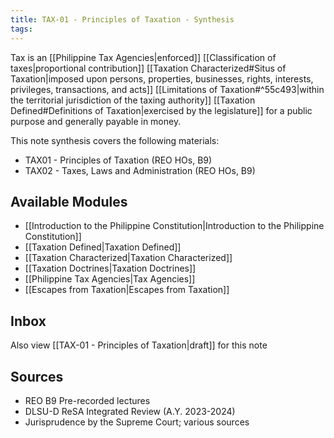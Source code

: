 ```yaml
---
title: TAX-01 - Principles of Taxation - Synthesis
tags: 
---
```


Tax is an [[Philippine Tax Agencies|enforced]] [[Classification of taxes|proportional contribution]] [[Taxation Characterized#Situs of Taxation|imposed upon persons, properties, businesses, rights, interests, privileges, transactions, and acts]] [[Limitations of Taxation#^55c493|within the territorial jurisdiction of the taxing authority]] [[Taxation Defined#Definitions of Taxation|exercised by the legislature]] for a public purpose and generally payable in money.

This note synthesis covers the following materials:
- TAX01 - Principles of Taxation (REO HOs, B9)
- TAX02 - Taxes, Laws and Administration (REO HOs, B9)
## Available Modules
- [[Introduction to the Philippine Constitution|Introduction to the Philippine Constitution]]
- [[Taxation Defined|Taxation Defined]]
- [[Taxation Characterized|Taxation Characterized]]
- [[Taxation Doctrines|Taxation Doctrines]]
- [[Philippine Tax Agencies|Tax Agencies]]
- [[Escapes from Taxation|Escapes from Taxation]]

## Inbox
Also view [[TAX-01 - Principles of Taxation|draft]] for this note

## Sources
- REO B9 Pre-recorded lectures
- DLSU-D ReSA Integrated Review (A.Y. 2023-2024)
- Jurisprudence by the Supreme Court; various sources
